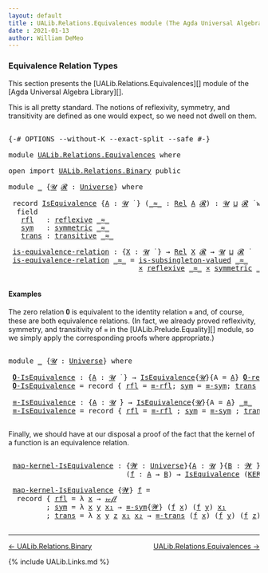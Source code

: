 ```yaml
---
layout: default
title : UALib.Relations.Equivalences module (The Agda Universal Algebra Library)
date : 2021-01-13
author: William DeMeo
---
```


### <a id="equivalence-relation-types">Equivalence Relation Types</a>

This section presents the [UALib.Relations.Equivalences][] module of the [Agda Universal Algebra Library][].

This is all pretty standard.  The notions of reflexivity, symmetry, and transitivity are defined as one would expect, so we need not dwell on them.

<pre class="Agda">

<a id="491" class="Symbol">{-#</a> <a id="495" class="Keyword">OPTIONS</a> <a id="503" class="Pragma">--without-K</a> <a id="515" class="Pragma">--exact-split</a> <a id="529" class="Pragma">--safe</a> <a id="536" class="Symbol">#-}</a>

<a id="541" class="Keyword">module</a> <a id="548" href="UALib.Relations.Equivalences.html" class="Module">UALib.Relations.Equivalences</a> <a id="577" class="Keyword">where</a>

<a id="584" class="Keyword">open</a> <a id="589" class="Keyword">import</a> <a id="596" href="UALib.Relations.Binary.html" class="Module">UALib.Relations.Binary</a> <a id="619" class="Keyword">public</a>

<a id="627" class="Keyword">module</a> <a id="634" href="UALib.Relations.Equivalences.html#634" class="Module">_</a> <a id="636" class="Symbol">{</a><a id="637" href="UALib.Relations.Equivalences.html#637" class="Bound">𝓤</a> <a id="639" href="UALib.Relations.Equivalences.html#639" class="Bound">𝓡</a> <a id="641" class="Symbol">:</a> <a id="643" href="universes.html#551" class="Postulate">Universe</a><a id="651" class="Symbol">}</a> <a id="653" class="Keyword">where</a>

 <a id="661" class="Keyword">record</a> <a id="668" href="UALib.Relations.Equivalences.html#668" class="Record">IsEquivalence</a> <a id="682" class="Symbol">{</a><a id="683" href="UALib.Relations.Equivalences.html#683" class="Bound">A</a> <a id="685" class="Symbol">:</a> <a id="687" href="UALib.Relations.Equivalences.html#637" class="Bound">𝓤</a> <a id="689" href="universes.html#758" class="Function Operator">̇</a> <a id="691" class="Symbol">}</a> <a id="693" class="Symbol">(</a><a id="694" href="UALib.Relations.Equivalences.html#694" class="Bound Operator">_≈_</a> <a id="698" class="Symbol">:</a> <a id="700" href="UALib.Relations.Binary.html#1487" class="Function">Rel</a> <a id="704" href="UALib.Relations.Equivalences.html#683" class="Bound">A</a> <a id="706" href="UALib.Relations.Equivalences.html#639" class="Bound">𝓡</a><a id="707" class="Symbol">)</a> <a id="709" class="Symbol">:</a> <a id="711" href="UALib.Relations.Equivalences.html#637" class="Bound">𝓤</a> <a id="713" href="Agda.Primitive.html#636" class="Primitive Operator">⊔</a> <a id="715" href="UALib.Relations.Equivalences.html#639" class="Bound">𝓡</a> <a id="717" href="universes.html#758" class="Function Operator">̇</a> <a id="719" class="Keyword">where</a>
  <a id="727" class="Keyword">field</a>
   <a id="736" href="UALib.Relations.Equivalences.html#736" class="Field">rfl</a>   <a id="742" class="Symbol">:</a> <a id="744" href="UALib.Relations.Binary.html#2494" class="Function">reflexive</a> <a id="754" href="UALib.Relations.Equivalences.html#694" class="Bound Operator">_≈_</a>
   <a id="761" href="UALib.Relations.Equivalences.html#761" class="Field">sym</a>   <a id="767" class="Symbol">:</a> <a id="769" href="UALib.Relations.Binary.html#2582" class="Function">symmetric</a> <a id="779" href="UALib.Relations.Equivalences.html#694" class="Bound Operator">_≈_</a>
   <a id="786" href="UALib.Relations.Equivalences.html#786" class="Field">trans</a> <a id="792" class="Symbol">:</a> <a id="794" href="UALib.Relations.Binary.html#2680" class="Function">transitive</a> <a id="805" href="UALib.Relations.Equivalences.html#694" class="Bound Operator">_≈_</a>

 <a id="811" href="UALib.Relations.Equivalences.html#811" class="Function">is-equivalence-relation</a> <a id="835" class="Symbol">:</a> <a id="837" class="Symbol">{</a><a id="838" href="UALib.Relations.Equivalences.html#838" class="Bound">X</a> <a id="840" class="Symbol">:</a> <a id="842" href="UALib.Relations.Equivalences.html#637" class="Bound">𝓤</a> <a id="844" href="universes.html#758" class="Function Operator">̇</a> <a id="846" class="Symbol">}</a> <a id="848" class="Symbol">→</a> <a id="850" href="UALib.Relations.Binary.html#1487" class="Function">Rel</a> <a id="854" href="UALib.Relations.Equivalences.html#838" class="Bound">X</a> <a id="856" href="UALib.Relations.Equivalences.html#639" class="Bound">𝓡</a> <a id="858" class="Symbol">→</a> <a id="860" href="UALib.Relations.Equivalences.html#637" class="Bound">𝓤</a> <a id="862" href="Agda.Primitive.html#636" class="Primitive Operator">⊔</a> <a id="864" href="UALib.Relations.Equivalences.html#639" class="Bound">𝓡</a> <a id="866" href="universes.html#758" class="Function Operator">̇</a>
 <a id="869" href="UALib.Relations.Equivalences.html#811" class="Function">is-equivalence-relation</a> <a id="893" href="UALib.Relations.Equivalences.html#893" class="Bound Operator">_≈_</a> <a id="897" class="Symbol">=</a> <a id="899" href="UALib.Relations.Binary.html#2790" class="Function">is-subsingleton-valued</a> <a id="922" href="UALib.Relations.Equivalences.html#893" class="Bound Operator">_≈_</a>
                               <a id="957" href="MGS-MLTT.html#3515" class="Function Operator">×</a> <a id="959" href="UALib.Relations.Binary.html#2494" class="Function">reflexive</a> <a id="969" href="UALib.Relations.Equivalences.html#893" class="Bound Operator">_≈_</a> <a id="973" href="MGS-MLTT.html#3515" class="Function Operator">×</a> <a id="975" href="UALib.Relations.Binary.html#2582" class="Function">symmetric</a> <a id="985" href="UALib.Relations.Equivalences.html#893" class="Bound Operator">_≈_</a> <a id="989" href="MGS-MLTT.html#3515" class="Function Operator">×</a> <a id="991" href="UALib.Relations.Binary.html#2680" class="Function">transitive</a> <a id="1002" href="UALib.Relations.Equivalences.html#893" class="Bound Operator">_≈_</a>

</pre>

#### Examples

The zero relation 𝟎 is equivalent to the identity relation `≡` and, of course, these are both equivalence relations. (In fact, we already proved reflexivity, symmetry, and transitivity of `≡` in the [UALib.Prelude.Equality][] module, so we simply apply the corresponding proofs where appropriate.)
<pre class="Agda">

<a id="1346" class="Keyword">module</a> <a id="1353" href="UALib.Relations.Equivalences.html#1353" class="Module">_</a> <a id="1355" class="Symbol">{</a><a id="1356" href="UALib.Relations.Equivalences.html#1356" class="Bound">𝓤</a> <a id="1358" class="Symbol">:</a> <a id="1360" href="universes.html#551" class="Postulate">Universe</a><a id="1368" class="Symbol">}</a> <a id="1370" class="Keyword">where</a>

 <a id="1378" href="UALib.Relations.Equivalences.html#1378" class="Function">𝟎-IsEquivalence</a> <a id="1394" class="Symbol">:</a> <a id="1396" class="Symbol">{</a><a id="1397" href="UALib.Relations.Equivalences.html#1397" class="Bound">A</a> <a id="1399" class="Symbol">:</a> <a id="1401" href="UALib.Relations.Equivalences.html#1356" class="Bound">𝓤</a> <a id="1403" href="universes.html#758" class="Function Operator">̇</a> <a id="1405" class="Symbol">}</a> <a id="1407" class="Symbol">→</a> <a id="1409" href="UALib.Relations.Equivalences.html#668" class="Record">IsEquivalence</a><a id="1422" class="Symbol">{</a><a id="1423" href="UALib.Relations.Equivalences.html#1356" class="Bound">𝓤</a><a id="1424" class="Symbol">}{</a><a id="1426" class="Argument">A</a> <a id="1428" class="Symbol">=</a> <a id="1430" href="UALib.Relations.Equivalences.html#1397" class="Bound">A</a><a id="1431" class="Symbol">}</a> <a id="1433" href="UALib.Relations.Binary.html#1995" class="Function">𝟎-rel</a>
 <a id="1440" href="UALib.Relations.Equivalences.html#1378" class="Function">𝟎-IsEquivalence</a> <a id="1456" class="Symbol">=</a> <a id="1458" class="Keyword">record</a> <a id="1465" class="Symbol">{</a> <a id="1467" href="UALib.Relations.Equivalences.html#736" class="Field">rfl</a> <a id="1471" class="Symbol">=</a> <a id="1473" href="UALib.Prelude.Equality.html#1326" class="Function">≡-rfl</a><a id="1478" class="Symbol">;</a> <a id="1480" href="UALib.Relations.Equivalences.html#761" class="Field">sym</a> <a id="1484" class="Symbol">=</a> <a id="1486" href="UALib.Prelude.Equality.html#1370" class="Function">≡-sym</a><a id="1491" class="Symbol">;</a> <a id="1493" href="UALib.Relations.Equivalences.html#786" class="Field">trans</a> <a id="1499" class="Symbol">=</a> <a id="1501" href="UALib.Prelude.Equality.html#1435" class="Function">≡-trans</a> <a id="1509" class="Symbol">}</a>

 <a id="1513" href="UALib.Relations.Equivalences.html#1513" class="Function">≡-IsEquivalence</a> <a id="1529" class="Symbol">:</a> <a id="1531" class="Symbol">{</a><a id="1532" href="UALib.Relations.Equivalences.html#1532" class="Bound">A</a> <a id="1534" class="Symbol">:</a> <a id="1536" href="UALib.Relations.Equivalences.html#1356" class="Bound">𝓤</a> <a id="1538" href="universes.html#758" class="Function Operator">̇</a><a id="1539" class="Symbol">}</a> <a id="1541" class="Symbol">→</a> <a id="1543" href="UALib.Relations.Equivalences.html#668" class="Record">IsEquivalence</a><a id="1556" class="Symbol">{</a><a id="1557" href="UALib.Relations.Equivalences.html#1356" class="Bound">𝓤</a><a id="1558" class="Symbol">}{</a><a id="1560" class="Argument">A</a> <a id="1562" class="Symbol">=</a> <a id="1564" href="UALib.Relations.Equivalences.html#1532" class="Bound">A</a><a id="1565" class="Symbol">}</a> <a id="1567" href="MGS-MLTT.html#4207" class="Datatype Operator">_≡_</a>
 <a id="1572" href="UALib.Relations.Equivalences.html#1513" class="Function">≡-IsEquivalence</a> <a id="1588" class="Symbol">=</a> <a id="1590" class="Keyword">record</a> <a id="1597" class="Symbol">{</a> <a id="1599" href="UALib.Relations.Equivalences.html#736" class="Field">rfl</a> <a id="1603" class="Symbol">=</a> <a id="1605" href="UALib.Prelude.Equality.html#1326" class="Function">≡-rfl</a> <a id="1611" class="Symbol">;</a> <a id="1613" href="UALib.Relations.Equivalences.html#761" class="Field">sym</a> <a id="1617" class="Symbol">=</a> <a id="1619" href="UALib.Prelude.Equality.html#1370" class="Function">≡-sym</a> <a id="1625" class="Symbol">;</a> <a id="1627" href="UALib.Relations.Equivalences.html#786" class="Field">trans</a> <a id="1633" class="Symbol">=</a> <a id="1635" href="UALib.Prelude.Equality.html#1435" class="Function">≡-trans</a> <a id="1643" class="Symbol">}</a>

</pre>

Finally, we should have at our disposal a proof of the fact that the kernel of a function is an equivalence relation.

<pre class="Agda">

 <a id="1792" href="UALib.Relations.Equivalences.html#1792" class="Function">map-kernel-IsEquivalence</a> <a id="1817" class="Symbol">:</a> <a id="1819" class="Symbol">{</a><a id="1820" href="UALib.Relations.Equivalences.html#1820" class="Bound">𝓦</a> <a id="1822" class="Symbol">:</a> <a id="1824" href="universes.html#551" class="Postulate">Universe</a><a id="1832" class="Symbol">}{</a><a id="1834" href="UALib.Relations.Equivalences.html#1834" class="Bound">A</a> <a id="1836" class="Symbol">:</a> <a id="1838" href="UALib.Relations.Equivalences.html#1356" class="Bound">𝓤</a> <a id="1840" href="universes.html#758" class="Function Operator">̇</a><a id="1841" class="Symbol">}{</a><a id="1843" href="UALib.Relations.Equivalences.html#1843" class="Bound">B</a> <a id="1845" class="Symbol">:</a> <a id="1847" href="UALib.Relations.Equivalences.html#1820" class="Bound">𝓦</a> <a id="1849" href="universes.html#758" class="Function Operator">̇</a><a id="1850" class="Symbol">}</a>
                            <a id="1880" class="Symbol">(</a><a id="1881" href="UALib.Relations.Equivalences.html#1881" class="Bound">f</a> <a id="1883" class="Symbol">:</a> <a id="1885" href="UALib.Relations.Equivalences.html#1834" class="Bound">A</a> <a id="1887" class="Symbol">→</a> <a id="1889" href="UALib.Relations.Equivalences.html#1843" class="Bound">B</a><a id="1890" class="Symbol">)</a> <a id="1892" class="Symbol">→</a> <a id="1894" href="UALib.Relations.Equivalences.html#668" class="Record">IsEquivalence</a> <a id="1908" class="Symbol">(</a><a id="1909" href="UALib.Relations.Binary.html#1549" class="Function">KER-rel</a> <a id="1917" href="UALib.Relations.Equivalences.html#1881" class="Bound">f</a><a id="1918" class="Symbol">)</a>

 <a id="1922" href="UALib.Relations.Equivalences.html#1792" class="Function">map-kernel-IsEquivalence</a> <a id="1947" class="Symbol">{</a><a id="1948" href="UALib.Relations.Equivalences.html#1948" class="Bound">𝓦</a><a id="1949" class="Symbol">}</a> <a id="1951" href="UALib.Relations.Equivalences.html#1951" class="Bound">f</a> <a id="1953" class="Symbol">=</a>
  <a id="1957" class="Keyword">record</a> <a id="1964" class="Symbol">{</a> <a id="1966" href="UALib.Relations.Equivalences.html#736" class="Field">rfl</a> <a id="1970" class="Symbol">=</a> <a id="1972" class="Symbol">λ</a> <a id="1974" href="UALib.Relations.Equivalences.html#1974" class="Bound">x</a> <a id="1976" class="Symbol">→</a> <a id="1978" href="MGS-MLTT.html#4221" class="InductiveConstructor">𝓇ℯ𝒻𝓁</a>
         <a id="1992" class="Symbol">;</a> <a id="1994" href="UALib.Relations.Equivalences.html#761" class="Field">sym</a> <a id="1998" class="Symbol">=</a> <a id="2000" class="Symbol">λ</a> <a id="2002" href="UALib.Relations.Equivalences.html#2002" class="Bound">x</a> <a id="2004" href="UALib.Relations.Equivalences.html#2004" class="Bound">y</a> <a id="2006" href="UALib.Relations.Equivalences.html#2006" class="Bound">x₁</a> <a id="2009" class="Symbol">→</a> <a id="2011" href="UALib.Prelude.Equality.html#1370" class="Function">≡-sym</a><a id="2016" class="Symbol">{</a><a id="2017" href="UALib.Relations.Equivalences.html#1948" class="Bound">𝓦</a><a id="2018" class="Symbol">}</a> <a id="2020" class="Symbol">(</a><a id="2021" href="UALib.Relations.Equivalences.html#1951" class="Bound">f</a> <a id="2023" href="UALib.Relations.Equivalences.html#2002" class="Bound">x</a><a id="2024" class="Symbol">)</a> <a id="2026" class="Symbol">(</a><a id="2027" href="UALib.Relations.Equivalences.html#1951" class="Bound">f</a> <a id="2029" href="UALib.Relations.Equivalences.html#2004" class="Bound">y</a><a id="2030" class="Symbol">)</a> <a id="2032" href="UALib.Relations.Equivalences.html#2006" class="Bound">x₁</a>
         <a id="2044" class="Symbol">;</a> <a id="2046" href="UALib.Relations.Equivalences.html#786" class="Field">trans</a> <a id="2052" class="Symbol">=</a> <a id="2054" class="Symbol">λ</a> <a id="2056" href="UALib.Relations.Equivalences.html#2056" class="Bound">x</a> <a id="2058" href="UALib.Relations.Equivalences.html#2058" class="Bound">y</a> <a id="2060" href="UALib.Relations.Equivalences.html#2060" class="Bound">z</a> <a id="2062" href="UALib.Relations.Equivalences.html#2062" class="Bound">x₁</a> <a id="2065" href="UALib.Relations.Equivalences.html#2065" class="Bound">x₂</a> <a id="2068" class="Symbol">→</a> <a id="2070" href="UALib.Prelude.Equality.html#1435" class="Function">≡-trans</a> <a id="2078" class="Symbol">(</a><a id="2079" href="UALib.Relations.Equivalences.html#1951" class="Bound">f</a> <a id="2081" href="UALib.Relations.Equivalences.html#2056" class="Bound">x</a><a id="2082" class="Symbol">)</a> <a id="2084" class="Symbol">(</a><a id="2085" href="UALib.Relations.Equivalences.html#1951" class="Bound">f</a> <a id="2087" href="UALib.Relations.Equivalences.html#2058" class="Bound">y</a><a id="2088" class="Symbol">)</a> <a id="2090" class="Symbol">(</a><a id="2091" href="UALib.Relations.Equivalences.html#1951" class="Bound">f</a> <a id="2093" href="UALib.Relations.Equivalences.html#2060" class="Bound">z</a><a id="2094" class="Symbol">)</a> <a id="2096" href="UALib.Relations.Equivalences.html#2062" class="Bound">x₁</a> <a id="2099" href="UALib.Relations.Equivalences.html#2065" class="Bound">x₂</a> <a id="2102" class="Symbol">}</a>

</pre>


--------------------------------------

[← UALib.Relations.Binary](UALib.Relations.Binary.html)
<span style="float:right;">[UALib.Relations.Equivalences →](UALib.Relations.Equivalences.html)</span>

{% include UALib.Links.md %}
